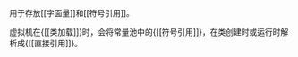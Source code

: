 

用于存放[[字面量]]和[[符号引用]]。

虚拟机在{[[类加载]]}时，会将常量池中的{[[符号引用]]}，在类创建时或运行时解析成{[[直接引用]]}。
<!--ID: 1609948346228-->




